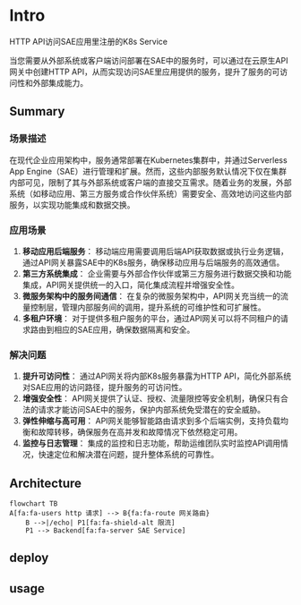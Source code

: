 # Intro
HTTP API访问SAE应用里注册的K8s Service

当您需要从外部系统或客户端访问部署在SAE中的服务时，可以通过在云原生API网关中创建HTTP API，从而实现访问SAE里应用提供的服务，提升了服务的可访问性和外部集成能力。

## Summary
### 场景描述
在现代企业应用架构中，服务通常部署在Kubernetes集群中，并通过Serverless App Engine（SAE）进行管理和扩展。然而，这些内部服务默认情况下仅在集群内部可见，限制了其与外部系统或客户端的直接交互需求。随着业务的发展，外部系统（如移动应用、第三方服务或合作伙伴系统）需要安全、高效地访问这些内部服务，以实现功能集成和数据交换。

### 应用场景
1. **移动应用后端服务**：
	移动端应用需要调用后端API获取数据或执行业务逻辑，通过API网关暴露SAE中的K8s服务，确保移动应用与后端服务的高效通信。
2. **第三方系统集成**：
	企业需要与外部合作伙伴或第三方服务进行数据交换和功能集成，API网关提供统一的入口，简化集成流程并增强安全性。
3. **微服务架构中的服务间通信**：
	在复杂的微服务架构中，API网关充当统一的流量控制层，管理内部服务间的调用，提升系统的可维护性和可扩展性。
4. **多租户环境**：
	对于提供多租户服务的平台，通过API网关可以将不同租户的请求路由到相应的SAE应用，确保数据隔离和安全。

### 解决问题
1. **提升可访问性**：
	通过API网关将内部K8s服务暴露为HTTP API，简化外部系统对SAE应用的访问路径，提升服务的可访问性。
2. **增强安全性**：
	API网关提供了认证、授权、流量限控等安全机制，确保只有合法的请求才能访问SAE中的服务，保护内部系统免受潜在的安全威胁。
3. **弹性伸缩与高可用**：
	API网关能够智能路由请求到多个后端实例，支持负载均衡和故障转移，确保服务在高并发和故障情况下依然稳定可用。
4. **监控与日志管理**：
	集成的监控和日志功能，帮助运维团队实时监控API调用情况，快速定位和解决潜在问题，提升整体系统的可靠性。

## Architecture
```mermaid
flowchart TB
A[fa:fa-users http 请求] --> B{fa:fa-route 网关路由}
	B -->|/echo| P1[fa:fa-shield-alt 限流]
	P1 --> Backend[fa:fa-server SAE Service]
```
## deploy

## usage